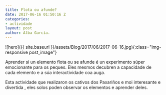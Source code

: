 ```yaml
---
title: Flota ou afunde?
date: 2017-06-16 01:50:16 Z
categories:
- actividade
layout: post
author: Alba García.
---
```


![hero]({{ site.baseurl }}/assets/Blog/2017/06/2017-06-16.jpg){:class="img-responsive post_image"}
<br>

Aprender si un elemento flota ou se afunde é un experimento súper emocionante para os peques. Eles mesmos decubren a capacidade de cada elemento e a súa interactividade coa auga.

Esta actividade que realizaron os cativos dos Paxariños e moi interesante e divertida , eles solos poden observar os elementos e aprender deles. 

